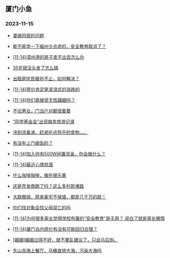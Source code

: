 ## 厦门小鱼 
### 2023-11-15

+ [婆媳同居的问题](http://bbs.xmfish.com/read-htm-tid-18105297.html)

+ [能不能学一下福州少点虚的，安全教育取消了？](http://bbs.xmfish.com/read-htm-tid-18105440.html)

+ [[11-14]漳州港的房子卖不出去怎么办](http://bbs.xmfish.com/read-htm-tid-18105587.html)

+ [35岁就没头发了怎么搞](http://bbs.xmfish.com/read-htm-tid-18105509.html)

+ [出租房扰民屡劝不止，如何解决？](http://bbs.xmfish.com/read-htm-tid-18105302.html)

+ [[11-14]房价肯定是波浪式的涨跌的](http://bbs.xmfish.com/read-htm-tid-18105490.html)

+ [[11-14]你们能接受无性婚姻吗？](http://bbs.xmfish.com/read-htm-tid-18105329.html)

+ [不论男女，门当户对都很重要](http://bbs.xmfish.com/read-htm-tid-18105583.html)

+ [“同学基金会”出资每年旅游记录](http://bbs.xmfish.com/read-htm-tid-18105371.html)

+ [冷到流鼻涕，赶紧吃点热乎的食物。。。](http://bbs.xmfish.com/read-htm-tid-18105484.html)

+ [有没有上门做饭的？](http://bbs.xmfish.com/read-htm-tid-18105508.html)

+ [[11-14]加入你有500W闲置资金，你会做什么？](http://bbs.xmfish.com/read-htm-tid-18105597.html)

+ [[11-14]最近心情低落](http://bbs.xmfish.com/read-htm-tid-18105645.html)

+ [什么咖啡咖啡，像在喝乐果](http://bbs.xmfish.com/read-htm-tid-18105528.html)

+ [这是开发商跑了吗？这么多村民堵路](http://bbs.xmfish.com/read-htm-tid-18105752.html)

+ [大跌眼镜，原来豪宅不保值，都是几千万的跌！](http://bbs.xmfish.com/read-htm-tid-18105773.html)

+ [你们找对象会找父母双亡的吗](http://bbs.xmfish.com/read-htm-tid-18105840.html)

+ [[11-14]为何很多家长觉得学校布置的“安全教育”是无用？ 说白了就是家长懒惰](http://bbs.xmfish.com/read-htm-tid-18105548.html)

+ [[11-14]厦门岛内房价有没有可能回归合理？](http://bbs.xmfish.com/read-htm-tid-18105685.html)

+ [[婚姻]婚姻过得不好，就不要乱建议了，只会马后炮。](http://bbs.xmfish.com/read-htm-tid-18105801.html)

+ [东山岛海上餐厅，马桶直排大海，污染大海吗](http://bbs.xmfish.com/read-htm-tid-18105715.html)

